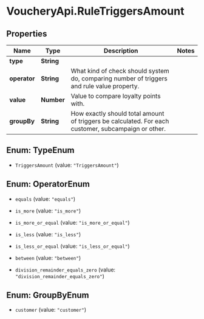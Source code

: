 # VoucheryApi.RuleTriggersAmount

## Properties

Name | Type | Description | Notes
------------ | ------------- | ------------- | -------------
**type** | **String** |  | 
**operator** | **String** | What kind of check should system do, comparing number of triggers and rule value property. | 
**value** | **Number** | Value to compare loyalty points with. | 
**groupBy** | **String** | How exactly should total amount of triggers be calculated. For each customer, subcampaign or other. | 



## Enum: TypeEnum


* `TriggersAmount` (value: `"TriggersAmount"`)





## Enum: OperatorEnum


* `equals` (value: `"equals"`)

* `is_more` (value: `"is_more"`)

* `is_more_or_equal` (value: `"is_more_or_equal"`)

* `is_less` (value: `"is_less"`)

* `is_less_or_equal` (value: `"is_less_or_equal"`)

* `between` (value: `"between"`)

* `division_remainder_equals_zero` (value: `"division_remainder_equals_zero"`)





## Enum: GroupByEnum


* `customer` (value: `"customer"`)




